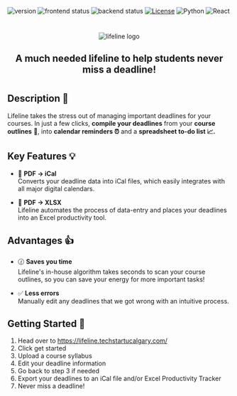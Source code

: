 ![version](https://img.shields.io/badge/version-1.0.0-red)
![frontend status](https://github.com/techstartucalgary/lifeline/actions/workflows/deploy-frontend.yaml/badge.svg)
![backend status](https://github.com/techstartucalgary/lifeline/actions/workflows/deploy-backend.yaml/badge.svg)
[![License](https://img.shields.io/badge/license-MIT-brown.svg)](https://opensource.org/licenses/MIT)
![Python](https://img.shields.io/badge/python-v3.8-blue.svg)
![React](https://img.shields.io/badge/react-v18.2-blue.svg)

<div align="center" style="margin: 2.5rem 0rem;">
  <picture>
    <source media="(prefers-color-scheme: dark)" srcset="https://user-images.githubusercontent.com/70448914/202774114-d8db6cf5-6e94-467b-a0a3-833bfec376be.png">
    <img alt="lifeline logo" src="https://user-images.githubusercontent.com/70448914/202774123-f98c4b27-3452-483c-9750-50766867dcfa.png">
  </picture>

  <h2 align="center">
    A much needed lifeline to help students never miss a deadline!
  </h2>
</div>

## Description :date:

Lifeline takes the stress out of managing important deadlines for your courses. In just a few clicks, **compile your deadlines** from your **course outlines** :page_facing_up:, into **calendar reminders :alarm_clock:** and a **spreadsheet to-do list :chart_with_upwards_trend:.**

## Key Features :bulb:

- :calendar: **PDF &rarr; iCal** <br>
  Converts your deadline data into iCal files, which easily integrates with all major digital calendars.

- :green_book: **PDF &rarr; XLSX** <br>
  Lifeline automates the process of data-entry and places your deadlines into an Excel productivity tool.

## Advantages 👍

- 🕜 **Saves you time** <br>
  Lifeline's in-house algorithm takes seconds to scan your course outlines, so you can save your energy for more important tasks!

- ✅ **Less errors** <br>
  Manually edit any deadlines that we got wrong with an intuitive process.

## Getting Started :rocket:

1. Head over to https://lifeline.techstartucalgary.com/
2. Click get started
3. Upload a course syllabus
4. Edit your deadline information
5. Go back to step 3 if needed
6. Export your deadlines to an iCal file and/or Excel Productivity Tracker
7. Never miss a deadline!
